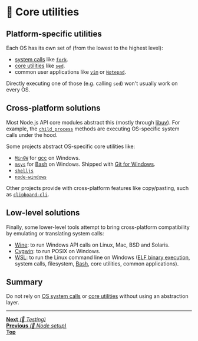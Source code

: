 # 🤖 Core utilities

## Platform-specific utilities

Each OS has its own set of (from the lowest to the highest level):

- [system calls](https://en.wikipedia.org/wiki/System_call) like
  [`fork`](http://man7.org/linux/man-pages/man2/fork.2.html).
- [core utilities](https://www.gnu.org/software/coreutils/) like
  [`sed`](https://www.gnu.org/software/sed/manual/sed.html).
- common user applications like [`vim`](https://www.vim.org/) or
  [`Notepad`](https://en.wikipedia.org/wiki/Microsoft_Notepad).

Directly executing one of those (e.g. calling `sed`) won't usually work on every
OS.

## Cross-platform solutions

Most Node.js API core modules abstract this (mostly through
[libuv](http://libuv.org)). For example, the
[`child_process`](https://nodejs.org/api/child_process.html) methods are
executing OS-specific system calls under the hood.

Some projects abstract OS-specific core utilities like:

- [`MinGW`](http://www.mingw.org/) for
  [gcc](https://www.gnu.org/software/gcc/) on Windows.
- [`msys`](http://www.mingw.org/wiki/msys) for
  [Bash](https://www.gnu.org/software/bash/) on Windows.
  Shipped with [Git for Windows](https://gitforwindows.org/).
- [`shelljs`](https://github.com/shelljs/shelljs)
- [`node-windows`](https://github.com/coreybutler/node-windows)

Other projects provide with cross-platform features like copy/pasting, such as
[`clipboard-cli`](https://github.com/sindresorhus/clipboard-cli).

## Low-level solutions

Finally, some lower-level tools attempt to bring cross-platform compatibility by
emulating or translating system calls:

- [Wine](https://www.winehq.org/): to run Windows API calls on Linux, Mac, BSD
  and Solaris.
- [Cygwin](https://www.cygwin.com/): to run POSIX on Windows.
- [WSL](https://docs.microsoft.com/en-us/windows/wsl/install-win10):
  to run the Linux command line on Windows
  ([ELF binary execution](https://en.wikipedia.org/wiki/Executable_and_Linkable_Format),
  system calls, filesystem, [Bash](https://www.gnu.org/software/bash/),
  core utilities, common applications).

## Summary

Do not rely on [OS system calls](https://en.wikipedia.org/wiki/System_call)
or [core utilities](https://www.gnu.org/software/coreutils/) without using
an abstraction layer.

<hr>

[**Next** _(🤖 Testing)_](testing.md)<br>
[**Previous** _(🤖 Node setup)_](node_setup.md)<br>
[**Top**](README.md)<br>
